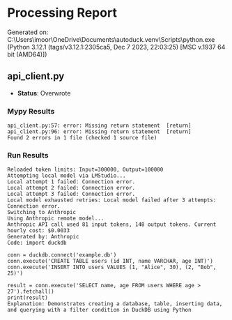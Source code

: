 # Processing Report

Generated on: C:\Users\imoor\OneDrive\Documents\autoduck\.venv\Scripts\python.exe (Python 3.12.1 (tags/v3.12.1:2305ca5, Dec  7 2023, 22:03:25) [MSC v.1937 64 bit (AMD64)])

## api_client.py
- **Status**: Overwrote
### Mypy Results
```text
api_client.py:57: error: Missing return statement  [return]
api_client.py:96: error: Missing return statement  [return]
Found 2 errors in 1 file (checked 1 source file)
```
### Run Results
```text
Reloaded token limits: Input=300000, Output=100000
Attempting local model via LMStudio...
Local attempt 1 failed: Connection error.
Local attempt 2 failed: Connection error.
Local attempt 3 failed: Connection error.
Local model exhausted retries: Local model failed after 3 attempts: Connection error.
Switching to Anthropic
Using Anthropic remote model...
Anthropic API call used 81 input tokens, 148 output tokens. Current hourly cost: $0.0033
Generated by: Anthropic
Code: import duckdb

conn = duckdb.connect('example.db')
conn.execute('CREATE TABLE users (id INT, name VARCHAR, age INT)')
conn.execute('INSERT INTO users VALUES (1, "Alice", 30), (2, "Bob", 25)')

result = conn.execute('SELECT name, age FROM users WHERE age > 27').fetchall()
print(result)
Explanation: Demonstrates creating a database, table, inserting data, and querying with a filter condition in DuckDB using Python
```

